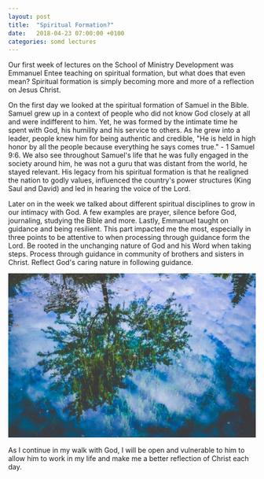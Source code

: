 ```yaml
---
layout: post
title:  "Spiritual Formation?"
date:   2018-04-23 07:00:00 +0100
categories: somd lectures
---
```

Our first week of lectures on the School of Ministry Development was Emmanuel Entee teaching on spiritual formation, but what does that even mean? Spiritual formation is simply becoming more and more of a reflection on Jesus Christ.

On the first day we looked at the spiritual formation of Samuel in the Bible. Samuel grew up in a context of people who did not know God closely at all and were indifferent to him. Yet, he was formed by the intimate time he spent with God, his humility and his service to others. As he grew into a leader, people knew him for being authentic and credible, "He is held in high honor by all the people because everything he says comes true." - 1 Samuel 9:6. We also see throughout Samuel's life that he was fully engaged in the society around him, he was not a guru that was distant from the world, he stayed relevant. His legacy from his spiritual formation is that he realigned the nation to godly values, influenced the country's power structures (King Saul and David) and led in hearing the voice of the Lord.

Later on in the week we talked about different spiritual disciplines to grow in our intimacy with God. A few examples are prayer, silence before God, journaling, studying the Bible and more. Lastly, Emmanuel taught on guidance and being resilient. This part impacted me the most, especially in three points to be attentive to when processing through guidance form the Lord. Be rooted in the unchanging nature of God and his Word when taking steps. Process through guidance in community of brothers and sisters in Christ. Reflect God's caring nature in following guidance.

![A reflection of a tree](/assets/blog/reflection.jpg)

As I continue in my walk with God, I will be open and vulnerable to him to allow him to work in my life and make me a better reflection of Christ each day.
